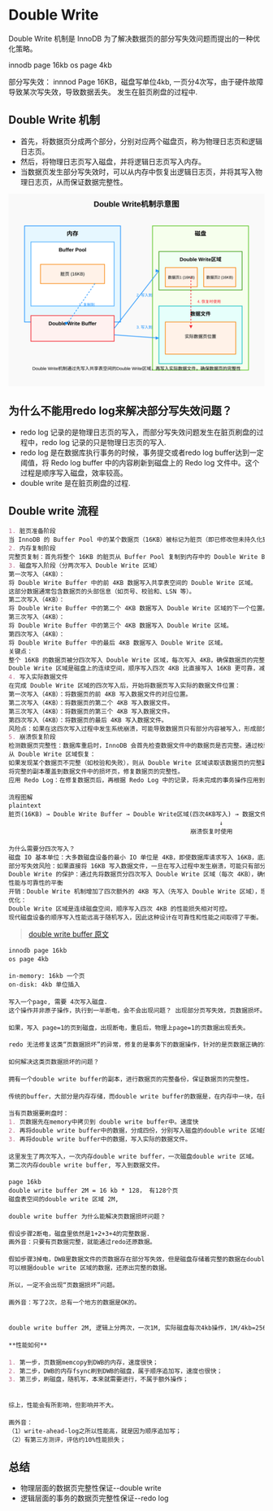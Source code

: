 # Double Write

Double Write 机制是 InnoDB 为了解决数据页的部分写失效问题而提出的一种优化策略。

innodb page 16kb
os page 4kb

部分写失效： innnod Page 16KB，磁盘写单位4kb, 一页分4次写，由于硬件故障导致某次写失效，导致数据丢失。
发生在脏页刷盘的过程中.

## Double Write 机制

- 首先，将数据页分成两个部分，分别对应两个磁盘页，称为物理日志页和逻辑日志页。
- 然后，将物理日志页写入磁盘，并将逻辑日志页写入内存。
- 当数据页发生部分写失效时，可以从内存中恢复出逻辑日志页，并将其写入物理日志页，从而保证数据完整性。

![double write](double.svg)

## 为什么不能用redo log来解决部分写失效问题？

- redo log 记录的是物理日志页的写入，而部分写失效问题发生在脏页刷盘的过程中，redo log 记录的只是物理日志页的写入.
- redo log 是在数据库执行事务的时候，事务提交或者redo log buffer达到一定阈值，将 Redo log buffer 中的内容刷新到磁盘上的 Redo log 文件中。这个过程是顺序写入磁盘，效率较高。
- double write 是在脏页刷盘的过程.

## Double write 流程

```md
1. 脏页准备阶段
当 InnoDB 的 Buffer Pool 中的某个数据页（16KB）被标记为脏页（即已修改但未持久化到磁盘），且满足刷盘条件（如检查点触发、Buffer Pool 空间不足等）时，Double Write 机制开始介入。
2. 内存复制阶段
完整页复制：首先将整个 16KB 的脏页从 Buffer Pool 复制到内存中的 Double Write Buffer。这是一个连续的内存区域，专门用于暂存即将写入磁盘的数据页。
3. 磁盘写入阶段（分两次写入 Double Write 区域）
第一次写入（4KB）：
将 Double Write Buffer 中的前 4KB 数据写入共享表空间的 Double Write 区域。
这部分数据通常包含数据页的头部信息（如页号、校验和、LSN 等）。
第二次写入（4KB）：
将 Double Write Buffer 中的第二个 4KB 数据写入 Double Write 区域的下一个位置。
第三次写入（4KB）：
将 Double Write Buffer 中的第三个 4KB 数据写入 Double Write 区域。
第四次写入（4KB）：
将 Double Write Buffer 中的最后 4KB 数据写入 Double Write 区域。
关键点：
整个 16KB 的数据页被分四次写入 Double Write 区域，每次写入 4KB，确保数据页的完整备份。
Double Write 区域是磁盘上的连续空间，顺序写入四次 4KB 比直接写入 16KB 更可靠，减少了单次写入失败的风险。
4. 写入实际数据文件
在完成 Double Write 区域的四次写入后，开始将数据页写入实际的数据文件位置：
第一次写入（4KB）：将数据页的前 4KB 写入数据文件的对应位置。
第二次写入（4KB）：将数据页的第二个 4KB 写入数据文件。
第三次写入（4KB）：将数据页的第三个 4KB 写入数据文件。
第四次写入（4KB）：将数据页的最后 4KB 写入数据文件。
风险点：如果在这四次写入过程中发生系统崩溃，可能导致数据页只有部分内容被写入，形成部分写失效。
5. 崩溃恢复阶段
检测数据页完整性：数据库重启时，InnoDB 会首先检查数据文件中的数据页是否完整。通过校验和或其他机制判断数据页是否存在部分写失效。
从 Double Write 区域恢复：
如果发现某个数据页不完整（如校验和失败），则从 Double Write 区域读取该数据页的完整副本（四次写入的总和）。
将完整的副本覆盖到数据文件中的损坏页，修复数据页的完整性。
应用 Redo Log：在修复数据页后，再根据 Redo Log 中的记录，将未完成的事务操作应用到数据页上，确保数据的一致性。

流程图解
plaintext
脏页(16KB) → Double Write Buffer → Double Write区域(四次4KB写入) → 数据文件(四次4KB写入)
                                                          ↓
                                                  崩溃恢复时使用

为什么需要分四次写入？
磁盘 IO 基本单位：大多数磁盘设备的最小 IO 单位是 4KB，即使数据库请求写入 16KB，底层仍会分多次 4KB 进行操作。
部分写失效风险：如果直接将 16KB 写入数据文件，一旦在写入过程中发生崩溃，可能只有部分 4KB 被成功写入，导致数据页损坏。
Double Write 的保护：通过先将数据页分四次写入 Double Write 区域（每次 4KB），确保完整备份。即使后续写入数据文件时发生部分写失效，也能从 Double Write 区域获取完整副本。
性能与可靠性的平衡
开销：Double Write 机制增加了四次额外的 4KB 写入（先写入 Double Write 区域），理论上会降低写入性能。
优化：
Double Write 区域是连续磁盘空间，顺序写入四次 4KB 的性能损失相对可控。
现代磁盘设备的顺序写入性能远高于随机写入，因此这种设计在可靠性和性能之间取得了平衡。
```

> [double write buffer 原文](https://blog.csdn.net/liuxiao723846/article/details/103509226)

```md
innodb page 16kb
os page 4kb

in-memory: 16kb 一个页
on-disk: 4kb 单位插入

写入一个page, 需要 4次写入磁盘.
这个操作并非原子操作，执行到一半断电，会不会出现问题？ 出现部分页写失效，页数据损坏。

如果，写入 page=1的页到磁盘，出现断电，重启后，物理上page=1的页数据出现丢失。

redo 无法修复这类“页数据损坏”的异常，修复的是事务下的数据操作，针对的是页数据正确的场景，在逻辑层面上，一页为单位的数据。

如何解决这类页数据损坏的问题？

拥有一个double write buffer的副本，进行数据页的完整备份，保证数据页的完整性。

传统的buffer，大部分是内存存储，而double write buffer的数据是，在内存中一块，在磁盘的表空间中有一块double write 区域(double write buffer），

当有页数据要刷盘时：
1. 页数据先在memory中拷贝到 double write buffer中。速度快
2. 再将double write buffer中的数据，分成四份，分别写入磁盘的double write 区域的四个位置。
3. 再将double write buffer中的数据，写入实际的数据文件。

这里发生了两次写入，一次内存double write buffer，一次磁盘double write 区域。
第二次内存double write buffer, 写入到数据文件。

page 16kb
double write buffer 2M = 16 kb * 128， 有128个页
磁盘表空间的double write 区域 2M, 

double write buffer 为什么能解决页数据损坏问题？

假设步骤2断电，磁盘里依然是1+2+3+4的完整数据.
画外音：只要有页数据完整，就能通过redo还原数据。

假如步骤3掉电，DWB里数据文件的页数据存在部分写失效，但是磁盘存储着完整的数据在double write 区域。
可以根据double write 区域的数据，还原出完整的数据。

所以，一定不会出现“页数据损坏”问题。

画外音：写了2次，总有一个地方的数据是OK的。


double write buffer 2M, 逻辑上分两次，一次1M, 实际磁盘每次4kb操作，1M/4kb=256次.

**性能如何**

1. 第一步，页数据memcopy到DWB的内存，速度很快；
2. 第二步，DWB的内存fsync刷到DWB的磁盘，属于顺序追加写，速度也很快；
3. 第三步，刷磁盘，随机写，本来就需要进行，不属于额外操作；


综上，性能会有所影响，但影响并不大。

画外音：
（1）write­-ahead-log之所以性能高，就是因为顺序追加写；
（2）有第三方测评，评估约10%性能损失；
```

## 总结

- 物理层面的数据页完整性保证--double write
- 逻辑层面的事务的数据页完整性保证--redo log
